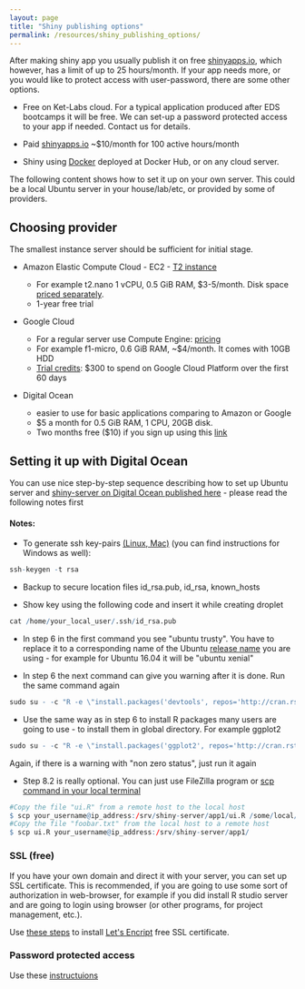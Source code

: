 ```yaml
---
layout: page
title: "Shiny publishing options"
permalink: /resources/shiny_publishing_options/
---
```



After making shiny app you usually publish it on free [shinyapps.io](http://www.shinyapps.io/#_pricing), which however, has a limit of up to 25 hours/month. If your app needs more, or you would like to protect access with user-password, there are some other options. 

* Free on Ket-Labs cloud. For a typical application produced after EDS bootcamps it will be free. We can set-up a password protected access to your app if needed. Contact us for details.

* Paid [shinyapps.io](http://www.shinyapps.io/#_pricing) ~$10/month for 100 active hours/month 

* Shiny using [Docker](https://www.r-bloggers.com/dockerizing-a-shiny-app/) deployed at Docker Hub, or on any cloud server. 

The following content shows how to set it up on your own server. This could be a local Ubuntu server in your house/lab/etc, or provided by some of providers. 

## Choosing provider
The smallest instance server should be sufficient for initial stage. 

* Amazon Elastic Compute Cloud - EC2 - [T2 instance](https://aws.amazon.com/blogs/aws/ec2-update-t2-nano-instances-now-available/) 
    + For example t2.nano 1 vCPU, 0.5 GiB RAM, $3-5/month. Disk space [priced separately](https://aws.amazon.com/ebs/pricing/). 
    + 1-year free trial

* Google Cloud
    + For a regular server use Compute Engine: [pricing](https://cloud.google.com/compute/pricing)
    + For example f1-micro, 0.6 GiB RAM, ~$4/month. It comes with 10GB HDD
    + [Trial credits](https://cloud.google.com/free-trial/): $300 to spend on Google Cloud Platform over the first 60 days

*  Digital Ocean
    + easier to use for basic applications comparing to Amazon or Google
    + $5 a month for 0.5 GiB RAM, 1 CPU, 20GB disk. 
    + Two months free ($10) if you sign up using this [link](https://m.do.co/c/4981ead00c3c)

## Setting it up with Digital Ocean

You can use nice step-by-step sequence describing how to set up Ubuntu server and [shiny-server on Digital Ocean published here](http://deanattali.com/2015/05/09/setup-rstudio-shiny-server-digital-ocean/) - please read the following notes first

#### Notes:

- To generate ssh key-pairs [(Linux, Mac)](https://www.digitalocean.com/community/tutorials/how-to-set-up-ssh-keys--2) (you can find instructions for Windows as well):

```r
ssh-keygen -t rsa
```

- Backup to secure location files id_rsa.pub, id_rsa, known_hosts

- Show key using the following code and insert it while creating droplet
    

```r
cat /home/your_local_user/.ssh/id_rsa.pub
```

- In step 6 in the first command you see "ubuntu trusty". You have to replace it to a corresponding name of the Ubuntu [release name](https://wiki.ubuntu.com/Releases) you are using - for example for Ubuntu 16.04 it will be "ubuntu xenial"

- In step 6 the next command can give you warning after it is done. Run the same command again

```r
sudo su - -c "R -e \"install.packages('devtools', repos='http://cran.rstudio.com/')\""
```

- Use the same way as in step 6 to install R packages many users are going to use - to install them in global directory. For example ggplot2

```r
sudo su - -c "R -e \"install.packages('ggplot2', repos='http://cran.rstudio.com/')\""
```
Again, if there is a warning with "non zero status", just run it again

- Step 8.2 is really optional. You can just use FileZilla program or [scp command in your local terminal](http://www.hypexr.org/linux_scp_help.php) 

```r
#Copy the file "ui.R" from a remote host to the local host
$ scp your_username@ip_address:/srv/shiny-server/app1/ui.R /some/local/directory
#Copy the file "foobar.txt" from the local host to a remote host
$ scp ui.R your_username@ip_address:/srv/shiny-server/app1/
```

### SSL (free)
If you have your own domain and direct it with your server, you can set up SSL certificate. This is recommended, if you are going to use some sort of authorization in web-browser, for example if you did install R studio server and are going to login using browser (or other programs, for project management, etc.). 

Use [these steps](https://www.digitalocean.com/community/tutorials/how-to-secure-nginx-with-let-s-encrypt-on-ubuntu-14-04) to install [Let's Encript](https://letsencrypt.org/)  free SSL certificate. 

### Password protected access
Use these [instructuions](https://www.r-bloggers.com/add-authentication-to-shiny-server-with-nginx/)

